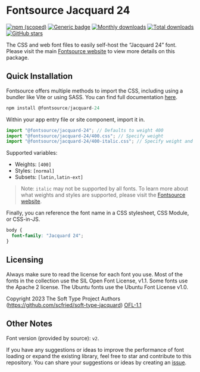 # Fontsource Jacquard 24

[![npm (scoped)](https://img.shields.io/npm/v/@fontsource/jacquard-24?color=brightgreen)](https://www.npmjs.com/package/@fontsource/jacquard-24) [![Generic badge](https://img.shields.io/badge/fontsource-passing-brightgreen)](https://github.com/fontsource/fontsource) [![Monthly downloads](https://badgen.net/npm/dm/@fontsource/jacquard-24)](https://github.com/fontsource/fontsource) [![Total downloads](https://badgen.net/npm/dt/@fontsource/jacquard-24)](https://github.com/fontsource/fontsource) [![GitHub stars](https://img.shields.io/github/stars/fontsource/fontsource.svg?style=social&label=Star)](https://github.com/fontsource/fontsource/stargazers)

The CSS and web font files to easily self-host the “Jacquard 24” font. Please visit the main [Fontsource website](https://fontsource.org/fonts/jacquard-24) to view more details on this package.

## Quick Installation

Fontsource offers multiple methods to import the CSS, including using a bundler like Vite or using SASS. You can find full documentation [here](https://fontsource.org/docs/getting-started/introduction).

```javascript
npm install @fontsource/jacquard-24
```

Within your app entry file or site component, import it in.

```javascript
import "@fontsource/jacquard-24"; // Defaults to weight 400
import "@fontsource/jacquard-24/400.css"; // Specify weight
import "@fontsource/jacquard-24/400-italic.css"; // Specify weight and style
```

Supported variables:
- Weights: `[400]`
- Styles: `[normal]`
- Subsets: `[latin,latin-ext]`

> Note: `italic` may not be supported by all fonts. To learn more about what weights and styles are supported, please visit the [Fontsource website](https://fontsource.org/fonts/jacquard-24).

Finally, you can reference the font name in a CSS stylesheet, CSS Module, or CSS-in-JS.

```css
body {
  font-family: "Jacquard 24";
}
```

## Licensing
Always make sure to read the license for each font you use. Most of the fonts in the collection use the SIL Open Font License, v1.1. Some fonts use the Apache 2 license. The Ubuntu fonts use the Ubuntu Font License v1.0.

Copyright 2023 The Soft Type Project Authors (https://github.com/scfried/soft-type-jacquard)
[OFL-1.1](https://openfontlicense.org)

## Other Notes
Font version (provided by source): `v2`.

If you have any suggestions or ideas to improve the performance of font loading or expand the existing library, feel free to star and contribute to this repository. You can share your suggestions or ideas by creating an [issue](https://github.com/fontsource/fontsource/issues).